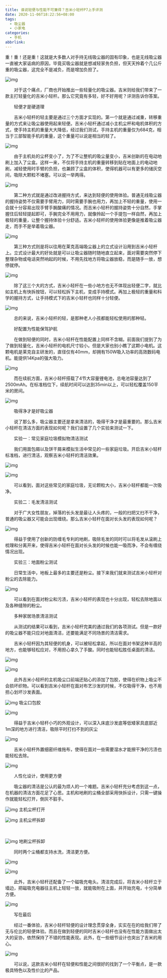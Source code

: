 ```yaml
---
title: 谁说轻便与性能不可兼得？吉米小轻杆P7上手评测
date: 2020-11-06T18:22:56+08:00
tags:
  - 吸尘器
  - 小家电
categories:
  - 手机
abbrlink:
---
```


重！重！还是重！这就是大多数人对手持无线吸尘器的固有印象，也是无线吸尘器一直被大家诟病的原因，毕竟买吸尘器就是想减轻家务负担，但天天拎着个几公斤重的吸尘器，这完全不是减负，而是增加负担了。

![img](https://cdn.jsdelivr.net/gh/yakeing/Documentation@main/Hexo/images/f43c-kcieyvz7711201.jpg)

　　对于这个痛点，厂商也开始推出一些轻量化的吸尘器。吉米则给我们带来了一款主打轻量化的吉米小轻杆。那么它究竟有多轻，好不好用呢？评测告诉你答案。

　　轻便才是硬道理

　　吉米小轻杆的轻主要是通过三个方面才实现的。第一个就是通过减重，转移重量的方式来让吸尘器使用起来轻便。吉米小轻杆通过减小主机尘杯和电机体积的方式，使手持主机的重量大大降低，经过我们测试，手持主机的重量仅为684克，相当于三部智能手机的重量，这个重量可以说是相当的轻了。

![img](https://cdn.jsdelivr.net/gh/yakeing/Documentation@main/Hexo/images/f2b7-kcieyvz7711200.jpg)

　　由于主机处的尘杯变小了，为了不让整机的吸尘量变小，吉米创新的在电动地刷上加入了尘盒。这样一来，不仅将手持主机的重量转移到贴在地面上的电动地刷，减轻使用时手臂的负担，也兼顾了尘盒的体积，使得机器可以有更多的储灰空间，吸除大颗粒不堵塞。可以说一举两得。

![img](https://cdn.jsdelivr.net/gh/yakeing/Documentation@main/Hexo/images/6883-kcieyvz7711228.jpg)

　　第二种方式就是通过改进握持方式，来达到轻便的使用体验。普通无线吸尘器的握持姿势不仅需要手臂用力，同时需要手腕也用力，再加上不轻的重量，使用一会就十分容易出现手臂手腕酸痛的情况。而吉米小轻杆的握持姿势十分自然，手掌握住后轻轻提起即可，手腕完全不用用力，就像拎起一个手提包一样自然，再加上极轻的重量，让整个握持体验十分舒适。吉米小轻杆的使用体验更像是推着吸尘器走，而手不是举着吸尘器。

![img](https://cdn.jsdelivr.net/gh/yakeing/Documentation@main/Hexo/images/2704-kcieyvz7711226.jpg)

　　第三种方式则是将以往用在莱克高端吸尘器上的立式设计沿用到吉米小轻杆上。立式设计最大的好处就是可以让吸尘器随时随地直立起来，面对需要突然停下整理杂物或电话突然响起的时候，不用先找地方将吸尘器放稳，而是随手一放，想停就停。

![img](https://cdn.jsdelivr.net/gh/yakeing/Documentation@main/Hexo/images/32ae-kcieyvz7711267.gif)

　　除了这三个大的方式，吉米小轻杆在一些小地方也无不体现出轻便二字，就比如主机上有快拆按钮，可以轻松拆下主机，变成手持模式。再加上极轻的重量和科学的握持方式，让手持模式下的吉米小轻杆也同样十分轻便。

![img](https://cdn.jsdelivr.net/gh/yakeing/Documentation@main/Hexo/images/9304-kcieyvz7711253.jpg)

　　总的来说，吉米小轻杆的轻，是那种老人小孩都能轻松使用的那种轻。　

　　好配置为性能保驾护航

　　在做到轻便的同时，吉米小轻杆在性能配置上同样不含糊。前面我们提到了为了做到轻量化，吉米小轻杆的电机尺寸较小。但是大家也别小瞧了这颗小电机。这颗电机是莱克自主研发的，直径仅有40mm，却拥有150W吸入功率的高效数码电机。能提供14Kpa的强大吸力。

![img](https://cdn.jsdelivr.net/gh/yakeing/Documentation@main/Hexo/images/5348-kcieyvz7711297.jpg)

　　而在续航方面，吉米小轻杆搭载了4节大容量锂电池，总电池容量达到了2500mAh。在标准档位下，续航时间可以达到35min以上，可以轻松覆盖150平米的房间。

![img](https://cdn.jsdelivr.net/gh/yakeing/Documentation@main/Hexo/images/fa7b-kcieyvz7711298.jpg)

　　吸得净才是好吸尘器

　　说了那么多，吸尘器主要还是拿来清洁的，吸得干净才是最重要的。那么吉米小轻杆在清洁方面的表现如何呢？我们设置了几个实验来测试一下。

　　实验一：常见家庭垃圾模拟物清洁测试

　　我们用面包屑以及饼干屑来模拟生活中常见的一些家庭垃圾。开启吉米小轻杆标准档，进行清洁，观察吉米小轻杆的清洁效果。

![img](https://cdn.jsdelivr.net/gh/yakeing/Documentation@main/Hexo/images/7c8a-kcieyvz7711331.gif)

![img](https://cdn.jsdelivr.net/gh/yakeing/Documentation@main/Hexo/images/b773-kcieyvz7711330.gif)

　　可以看到，面对这些常见的家庭垃圾，无论颗粒大小，吉米小轻杆都能一次吸净。

　　实验二：毛发清洁测试

　　对于广大女性朋友，掉落的长头发是最让人头疼的，一般的扫把又扫不干净，普通的吸尘器又可能会出现缠绕。那么吉米小轻杆在面对长头发的表现如何呢？

![img](https://cdn.jsdelivr.net/gh/yakeing/Documentation@main/Hexo/images/67ed-kcieyvz7711361.gif)

　　得益于使用了创新的防缠毛专利的地刷，吸除毛发的同时可以将毛发从滚刷上梳理和分离开来，使得吉米小轻杆在面对长头发的时候也能一吸而净，不会有缠绕情况出现。

　　实验三：地面粉尘测试

　　日常生活中，地板上最多的主要还是粉尘。接下来我们就来测试吉米小轻杆对粉尘的去除能力。

![img](https://cdn.jsdelivr.net/gh/yakeing/Documentation@main/Hexo/images/9df5-kcieyvz7711364.gif)

　　可以看到在面对粉尘和污渍，吉米小轻杆的表现也十分出现，轻松去除地面以及各种缝隙的粉尘。

　　多种家居场景清洁测试

　　从测试的结果可以看到，吉米小轻杆完美的通过我们的各项测试。但是一款好的吸尘器不能只应对地面清洁，还要能满足不同场景的清洁需求。

　　吉米小轻杆因为其轻便的机身，可以被轻松拿起，所以在面对书架这种半高的地方，也能够轻松应对，不用担心拿久了手酸。同时也能轻松胜任桌面的清洁。

![img](https://cdn.jsdelivr.net/gh/yakeing/Documentation@main/Hexo/images/d8c7-kcieyvz7711381.jpg)

![img](https://cdn.jsdelivr.net/gh/yakeing/Documentation@main/Hexo/images/1252-kcieyvz7711380.jpg)

　　此外吉米小轻杆的主机吸尘口前端还贴心的添加了包胶，使得在织物上吸尘不会损坏织物。可以看到吉米小轻杆在面对布艺沙发的时候，不仅吸得干净，也不用担心划坏沙发表面。

![img](https://cdn.jsdelivr.net/gh/yakeing/Documentation@main/Hexo/images/6e9b-kcieyvz7711395.jpg)
吸尘口包胶

![img](https://cdn.jsdelivr.net/gh/yakeing/Documentation@main/Hexo/images/b7bf-kcieyvz7711407.gif)

　　得益于吉米小轻杆小巧的外观设计，可以深入床底沙发底等低矮家具底部近1m深的地方进行清洁，吸除平时打扫不到的灰尘

![img](https://cdn.jsdelivr.net/gh/yakeing/Documentation@main/Hexo/images/588f-kcieyvz7711444.gif)

　　吉米小轻杆外置细密纤维拖布，使得在面对一些需要湿水才能擦干净的污渍也能轻松去除。

![img](https://cdn.jsdelivr.net/gh/yakeing/Documentation@main/Hexo/images/b90b-kcieyvz7711441.jpg)

　　人性化设计，使用更方便

　　吸尘器的清洁是公认的最为烦人的一个难题。吉米小轻杆充分考虑到这一点，在机器的清洁方面花足了心思。主机和地刷的尘桶全部采用快拆设计，只需一键操作就能轻松打开，倒灰不脏手。

![img](https://cdn.jsdelivr.net/gh/yakeing/Documentation@main/Hexo/images/31ef-kcieyvz7711464.gif)
 主机尘杯打开

![img](https://cdn.jsdelivr.net/gh/yakeing/Documentation@main/Hexo/images/269b-kcieyvz7711463.gif)
主机尘杯拆卸

　　

![img](https://cdn.jsdelivr.net/gh/yakeing/Documentation@main/Hexo/images/29d8-kcieyvz7711488.gif)
地刷尘杯拆卸

　　同时两个尘桶都支持水洗，清洁更方便。

![img](https://cdn.jsdelivr.net/gh/yakeing/Documentation@main/Hexo/images/38f0-kcieyvz7711483.gif)

![img](https://cdn.jsdelivr.net/gh/yakeing/Documentation@main/Hexo/images/fb8f-kcieyvz7711524.gif)

　　此外，吉米小轻杆还配备了一个磁吸充电头。清洁完成后，将吉米小轻杆立于墙边，把磁吸充电器往主机上轻轻一放，就能吸附在上面，并开始充电，十分简单方便。

![img](https://cdn.jsdelivr.net/gh/yakeing/Documentation@main/Hexo/images/46ce-kcieyvz7711523.gif)

　　写在最后

　　经过一番体验，吉米小轻杆轻便的设计理念贯穿全身，实实在在的给我们带了无与伦比的轻便体验。而且在做到轻便的同时吉米小轻杆也没有在性能方面做出太大的妥协，依然保持了不错的性能表现。此外，在一些细节设计也突出了吉米的用心。

![img](https://cdn.jsdelivr.net/gh/yakeing/Documentation@main/Hexo/images/cfda-kcieyvz7711559.jpg)

　　可以说，这款吉米小轻杆在轻便和性能之间很好的找到了一个平衡点，是一款极具特色以及性价比的产品。